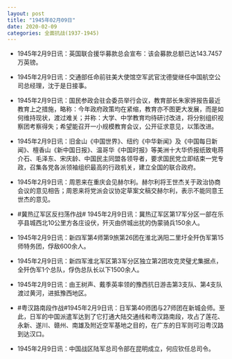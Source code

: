 ```yaml
---
layout: post
title: "1945年02月09日"
date: 2020-02-09
categories: 全面抗战(1937-1945)
---
```


<meta name="referrer" content="no-referrer" />

- 1945年2月9日讯：英国联合援华募款总会宣布：该会募款总额已达143.7457万英镑。 

- 1945年2月9日讯：交通部任命前驻美大使馆空军武官沈德燮继任中国航空公司总经理，沈于是日接事。 

- 1945年2月9日讯：国民参政会驻会委员举行会议，教育部长朱家骅报告最近教育上之措施，略称：今年政府政策均在紧缩，教育亦不图更大发展，而是如何维持现状，渡过难关；并称：大学、中学教育均待研讨改进，将分别组织视察团考察得失；希望能召开一小规模教育会议，公开征求意见，以策改进。 

- 1945年2月9日讯：旧金山《中国世界》、纽约《中华新闻》及《中国每日新闻》、檀香山《新中国日报》、温哥华《中国时报》等美洲十大华侨报纸致电蒋介石、毛泽东、宋庆龄、中国民主同盟各领导者，要求国民党立即结束一党专政，召集各党各派领袖组织最高的行政机关，建立全国的联合政府。 

- 1945年2月9日讯：周恩来在重庆会见赫尔利。赫尔利将王世杰关于政治协商会议的意见相告；周恩来将党派会议协定草案文稿交赫尔利，表示不能同意王世杰的意见。 

- #冀热辽军区反扫荡作战# 1945年2月9日讯：冀热辽军区第17军分区一部在乐亭县城西北10公里方各庄设伏，歼灭由侪城出扰的伪蒙骑兵150余人。 

- 1945年2月9日讯：新四军第4师第9旅第26团在淮北涡阳二里圩全歼伪军第15师特务团，俘敌600余人。 

- 1945年2月9日讯：新四军淮北军区第3军分区独立第2团攻克灵璧尤集据点，全歼伪军1个总队，俘伪总队长以下1500余人。 

- 1945年2月9日讯：由王树声、戴季英率领的豫西抗日游击第3支队、第4支队渡过黄河，进抵豫西地区。 

- #粤汉路南段作战#1945年2月9日讯：日军第40师团与27师团在新城会师。至此，日军的中国派遣军达到了它打通大陆交通线和粤汉路南段，攻占了莲花、永新、遂川、赣州、南雄及附近空军基地之目的，在广东的日军则可沿粤汉路到达汉口。 

- 1945年2月9日讯：中国战区陆军总司令部在昆明成立，何应钦任总司令。 

